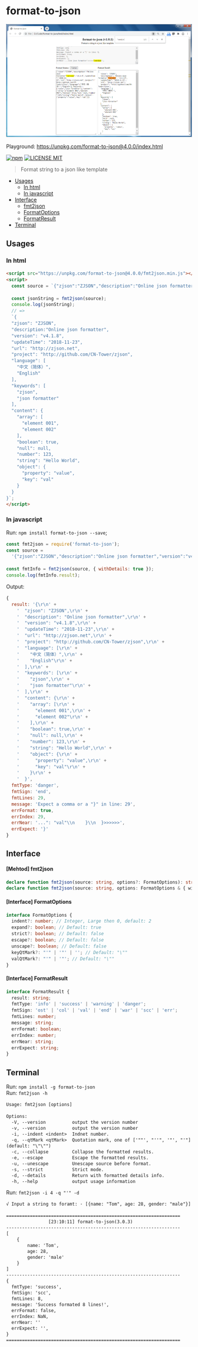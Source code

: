 # format-to-json

<p align="center">
  <a href="https://unpkg.com/format-to-json@4.0.0/index.html">
    <img src="https://github.com/CN-Tower/format-to-json/blob/master/images/format_html.png?raw=true">
  </a>
</p>

Playground: https://unpkg.com/format-to-json@4.0.0/index.html<br>

[![npm](https://img.shields.io/npm/v/format-to-json.svg)](https://www.npmjs.com/package/format-to-json)
[![LICENSE MIT](https://img.shields.io/npm/l/format-to-json.svg)](https://github.com/CN-Tower/format-to-json/blob/master/LICENSE)

> Format string to a json like template

- [Usages](#Usages)
  - [In html](#in-html)
  - [In javascript](#in-javascript)
- [Interface](#Interface)
  - [fmt2json](#mehtod-fmt2json)
  - [FormatOptions](#interface-formatoptions)
  - [FormatResult](#interface-formatresult)
- [Terminal](#Terminal)

## Usages

### In html

```html
<script src="https://unpkg.com/format-to-json@4.0.0/fmt2json.min.js"></script>
<script>
  const source = `{"zjson":"ZJSON","description":"Online json formatter","version":"v4.1.8","updateTime":"2018-11-23","url":"http://zjson.net","project":"http://github.com/CN-Tower/zjson","language":["中文（简体）","English"],"keywords":["zjson","json formatter"],"content":{"array":["element 001","element 002"],"boolean":true,"null":null,"number":123,"string":"Hello World","object":{"property":"value","key":"val"}}}`;

  const jsonString = fmt2json(source);
  console.log(jsonString);
  // =>
  `{
  "zjson": "ZJSON",
  "description:"Online json formatter",
  "version": "v4.1.8",
  "updateTime": "2018-11-23",
  "url": "http://zjson.net",
  "project": "http://github.com/CN-Tower/zjson",
  "language": [
    "中文（简体）",
    "English"
  ],
  "keywords": [
    "zjson",
    "json formatter"
  ],
  "content": {
    "array": [
      "element 001",
      "element 002"
    ],
    "boolean": true,
    "null": null,
    "number": 123,
    "string": "Hello World",
    "object": {
      "property": "value",
      "key": "val"
    }
  }
}`;
</script>
```

### In javascript

Run: `npm install format-to-json --save`;

```javascript
const fmt2json = require('format-to-json');
const source =
  '{"zjson":"ZJSON","description":"Online json formatter","version":"v4.1.8","updateTime":"2018-11-23","url":"http://zjson.net","project":"http://github.com/CN-Tower/zjson","language":["中文（简体）","English"],"keywords":["zjson","json formatter"],"content":{"array":["element 001","element 002"],"boolean":true,"null":null,"number":123,"string":"Hello World","object":{"property":"value","key":"val"}}}';

const fmtInfo = fmt2json(source, { withDetails: true });
console.log(fmtInfo.result);
```

Output:

```js
{
  result: '{\r\n' +
    '  "zjson": "ZJSON",\r\n' +
    '  "description": "Online json formatter",\r\n' +
    '  "version": "v4.1.8",\r\n' +
    '  "updateTime": "2018-11-23",\r\n' +
    '  "url": "http://zjson.net",\r\n' +
    '  "project": "http://github.com/CN-Tower/zjson",\r\n' +
    '  "language": [\r\n' +
    '    "中文（简体）",\r\n' +
    '    "English"\r\n' +
    '  ],\r\n' +
    '  "keywords": [\r\n' +
    '    "zjson",\r\n' +
    '    "json formatter"\r\n' +
    '  ],\r\n' +
    '  "content": {\r\n' +
    '    "array": [\r\n' +
    '      "element 001",\r\n' +
    '      "element 002"\r\n' +
    '    ],\r\n' +
    '    "boolean": true,\r\n' +
    '    "null": null,\r\n' +
    '    "number": 123,\r\n' +
    '    "string": "Hello World",\r\n' +
    '    "object": {\r\n' +
    '      "property": "value",\r\n' +
    '      "key": "val"\r\n' +
    '    }\r\n' +
    '  }',
  fmtType: 'danger',
  fmtSign: 'end',
  fmtLines: 29,
  message: 'Expect a comma or a "}" in line: 29',
  errFormat: true,
  errIndex: 29,
  errNear: '...": "val"\\n    }\\n  }>>>>>>',
  errExpect: '}'
}
```

## Interface

#### [Mehtod] fmt2json

```typescript
declare function fmt2json(source: string, options?: FormatOptions): string;
declare function fmt2json(source: string, options: FormatOptions & { withDetails: true }): FormatResult;
```

#### [Interface] FormatOptions

```typescript
interface FormatOptions {
  indent?: number; // Integer, Large then 0, default: 2
  expand?: boolean; // Default: true
  strict?: boolean; // Default: false
  escape?: boolean; // Default: false
  unscape?: boolean; // Default: false
  keyQtMark?: "'" | '"' | ''; // Default: "\""
  valQtMark?: "'" | '"'; // Default: "\""
}
```

#### [Interface] FormatResult

```typescript
interface FormatResult {
  result: string;
  fmtType: 'info' | 'success' | 'warning' | 'danger';
  fmtSign: 'ost' | 'col' | 'val' | 'end' | 'war' | 'scc' | 'err';
  fmtLines: number;
  message: string;
  errFormat: boolean;
  errIndex: number;
  errNear: string;
  errExpect: string;
}
```

## Terminal

Run: `npm install -g format-to-json`  
Run: `fmt2json -h`

```terminal
Usage: fmt2json [options]

Options:
  -V, --version          output the version number
  -v, --version          output the version number
  -i, --indent <indent>  Indnet number.
  -q, --qtMark <qtMark>  Quotation mark, one of ['""', "''", '"', "'"] (default: "\"\"")
  -c, --collapse         Collapse the formatted results.
  -e, --escape           Escape the formatted results.
  -u, --unescape         Unescape source before format.
  -s, --strict           Strict mode.
  -d, --details          Return with formatted details info.
  -h, --help             output usage information
```

Run: `fmt2json -i 4 -q "'" -d`

```terminal
√ Input a string to foramt: · [{name: "Tom", age: 28, gender: "male"}]

==================================================================
                [23:10:11] format-to-json(3.0.3)
------------------------------------------------------------------
[
    {
        name: 'Tom',
        age: 28,
        gender: 'male'
    }
]
------------------------------------------------------------------
{
  fmtType: 'success',
  fmtSign: 'scc',
  fmtLines: 8,
  message: 'Success formated 8 lines!',
  errFormat: false,
  errIndex: NaN,
  errNear: ''
  errExpect: '',
}
==================================================================
```

